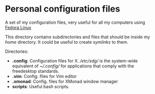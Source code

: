 Personal configuration files
==============================

A set of my configuration files, very useful for all my computers using [Fedora Linux](http://fedoraproject.org)

This directory contains subdirectories and files that should be inside my *home* directory. It could be useful to create *symlinks* to them.

Directories:

* **.config**: Configuration files for X. */etc/xdg/* is the system-wide equivalent of *~/.config/* for applications that comply with the freedesktop standards.
* **.vim**: Config. files for Vim editor
* **.xmonad**: Config. files for XMonad window manager
* **scripts**: Useful bash scripts.
